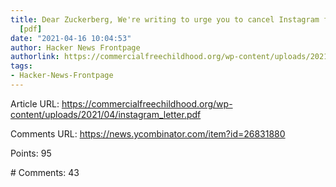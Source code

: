 ```yaml
---
title: Dear Zuckerberg, We're writing to urge you to cancel Instagram for children
  [pdf]
date: "2021-04-16 10:04:53"
author: Hacker News Frontpage
authorlink: https://commercialfreechildhood.org/wp-content/uploads/2021/04/instagram_letter.pdf
tags:
- Hacker-News-Frontpage
---
```


<p>Article URL: <a href="https://commercialfreechildhood.org/wp-content/uploads/2021/04/instagram_letter.pdf">https://commercialfreechildhood.org/wp-content/uploads/2021/04/instagram_letter.pdf</a></p>
<p>Comments URL: <a href="https://news.ycombinator.com/item?id=26831880">https://news.ycombinator.com/item?id=26831880</a></p>
<p>Points: 95</p>
<p># Comments: 43</p>

